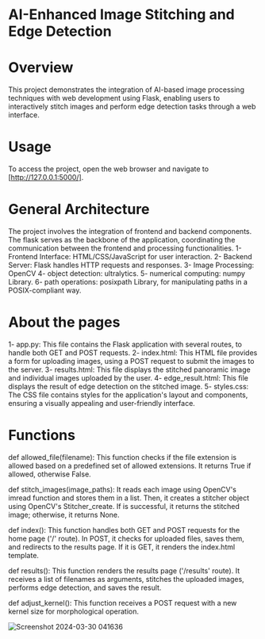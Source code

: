 # AI-Enhanced Image Stitching and Edge Detection

# Overview
This project demonstrates the integration of AI-based image processing techniques with web development using Flask, enabling users to interactively stitch images and perform edge detection tasks through a web interface.


# Usage
To access the project, open the web browser and navigate to [http://127.0.0.1:5000/].


# General Architecture
The project involves the integration of frontend and backend components. The flask serves as the backbone of the application, coordinating the communication between the frontend and processing functionalities.
1-	Frontend Interface: HTML/CSS/JavaScript for user interaction.
2-	Backend Server: Flask handles HTTP requests and responses.
3-	Image Processing: OpenCV
4-	object detection: ultralytics.
5-	numerical computing: numpy Library.
6-	path operations: posixpath Library, for manipulating paths in a POSIX-compliant way.

# About the pages
1-	app.py: This file contains the Flask application with several routes, to handle both GET and POST requests.
2-	index.html: This HTML file provides a form for uploading images, using a POST request to submit the images to the server.
3-	results.html: This file displays the stitched panoramic image and individual images uploaded by the user.
4-	edge_result.html: This file displays the result of edge detection on the stitched image.
5-	styles.css: The CSS file contains styles for the application's layout and components, ensuring a visually appealing and user-friendly interface.


# Functions

def allowed_file(filename):
This function checks if the file extension is allowed based on a predefined set of allowed extensions. It returns True if allowed, otherwise False.

def stitch_images(image_paths):
It reads each image using OpenCV's imread function and stores them in a list. Then, it creates a stitcher object using OpenCV's Stitcher_create. If is successful, it returns the stitched image; otherwise, it returns None.

def index():
This function handles both GET and POST requests for the home page ('/' route). In POST, it checks for uploaded files, saves them, and redirects to the results page. If it is GET, it renders the index.html template.

def results():
This function renders the results page ('/results' route). It receives a list of filenames as arguments, stitches the uploaded images, performs edge detection, and saves the result.

def adjust_kernel():
This function receives a POST request with a new kernel size for morphological operation.


![Screenshot 2024-03-30 041636](https://github.com/Taqwa-Kmail/gsg-cvc-workshop/assets/114935730/ab5395b1-7d9d-4916-bbbd-fd6241f96f1c)



